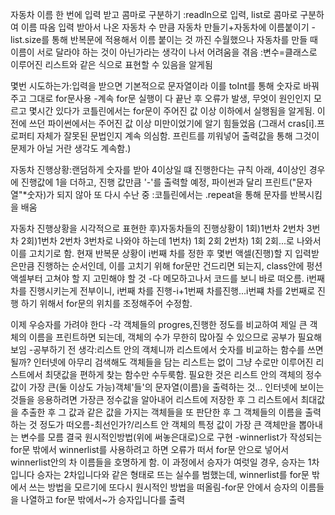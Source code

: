 자동차 이름 한 번에 입력 받고 콤마로 구분하기
:readln으로 입력, list로 콤마로 구분하여 이름 따옴
입력 받아서 나온 자동차 수 만큼 자동차 만들기+자동차에 이름붙이기
-list.size를 통해 반복문에 적용해서 이름 붙이는 것 까진 수월했으나
자동차를 만들 때 이름이 서로 달라야 하는 것이 아닌가라는 생각이 나서 어려움을 겪음
:변수=클래스로 이루어진 리스트와 같은 식으로 표현할 수 있음을 알게됨

몇번 시도하는가:입력을 받으면 기본적으로 문자열이라 이를 toInt를 통해 숫자로 바꿔주고 그대로 for문사용
-계속 for문 실행이 다 끝난 후 오류가 발생, 무엇이 원인인지 모르고 몇시간 있다가 코틀린에서는 for문이
주어진 값 이상 이하에서 실행됨을 알게됨. 이전에 쓰던 파이썬에서는 주어진 값 이상 미만이었기에 알기 힘들었음
(그래서 cras[i].프로퍼티 자체가 잘못된 문법인지 계속 의심함. 프린트를 끼워넣어 출력값을 통해 그것이 문제가 아닐 거란 생각도 계속함.)

자동차 진행상황:랜덤하게 숫자를 받아 4이상일 떄 진행한다는 규칙 아래, 4이상인 경우에 진행값에 1을 더하고,
진행 값만큼 '-'를 출력할 예정, 파이썬과 달리 프린트("문자열"*숫자)가 되지 않아 또 다시 수난 중
:코틀린에서는 .repeat을 통해 문자를 반복시킴을 배움

자동차 진행상황을 시각적으로 표현한 후)자동차들의 진행상황이 1회)1번차 2번차 3번차 2회)1번차 2번차 3번차로 나와야 하는데
1번차) 1회 2회 2번차) 1회 2회...로 나와서 이를 고치기로 함.
현재 반복문 상황이
i번째 차를 정한 후 몇번 액셀(진행)할 지 입력받은만큼 진행하는 순서인데, 이를 고치기 위해
for문만 건드리면 되는지, class안에 펑션 액셀부터 고쳐야 할 지 고민해야 할 것
-다 메모하고나서 코드를 보니 바로 떠오름. i번째 차를 진행시키는게 전부이니, i번째 차를 진행-i+1번째 차를진행...i번쨰 차를 2번째로 진행
하기 위해서 for문의 위치를 조정해주어 수정함.

이제 우승자를 가려야 한다
-각 객체들의 progres,진행한 정도를 비교하여 제일 큰 객체의 이름을 프린트하면 되는데, 객체의 수가 무한히 많아질 수 있으므로 공부가 필요해 보임
-공부하기 전 생각:리스트 안의 객체니까 리스트에서 숫자를 비교하는 함수를 쓰면 될까?
인터넷에 아무리 검색해도 객체들을 담는 리스트는 없이 그냥 수로만 이루어진 리스트에서 최댓값을 편하게 찾는 함수만 수두룩함.
필요한 것은 리스트 안의 객체의 정수값이 가장 큰(둘 이상도 가능)객체'들'의 문자열(이름)을 출력하는 것...
인터넷에 보이는 것들을 응용하려면 가장큰 정수값을 알아내어 리스트에 저장한 후 그 리스트에서 최대값을 추출한 후
그 값과 같은 값을 가지는 객체들을 또 판단한 후 그 객체들의 이름을 출력하는 것 정도가 떠오름-최선인가?/리스트 안 객체의 특정 값이 가장 큰 객체만을 뽑아내는 변수를 모름
결국 원시적인방법(위에 써놓은대로)으로 구현
-winnerlist가 작성되는 for문 밖에서 winnerlist를 사용하려고 하면 오류가 떠서 for문 안으로 넣어서 winnerlist안의 차 이름들을 호명하게 함.
이 과정에서 승자가 여럿일 경우, 승자는 1차입니다 승자는 2차입니다와 같은 형태로 뜨는 실수를 범했는데, winnerlist를 for문 밖에서 쓰는 방법을
모르기에 또다시 원시적인 방법을 떠올림-for문 안에서 승자의 이름들을 나열하고 for문 밖에서~가 승자입니다를 출력
